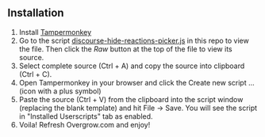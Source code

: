 ## Installation

1. Install [Tampermonkey](https://tampermonkey.net/)
2. Go to the script [discourse-hide-reactions-picker.js](discourse-hide-reactions-picker.js) in this repo to view the file. Then click the _Raw_ button at the top of the file to view its source.
3. Select complete source (Ctrl + A) and copy the source into clipboard (Ctrl + C).
4. Open Tampermonkey in your browser and click the Create new script ... (icon with a plus symbol)
5. Paste the source (Ctrl + V) from the clipboard into the script window (replacing the blank template) and hit File -> Save. You will see the script in "Installed Userscripts" tab as enabled.
6. Voila! Refresh Overgrow.com and enjoy!

